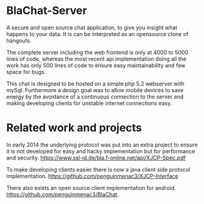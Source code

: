 BlaChat-Server
==============

A secure and open source chat application, to give you insight what happens to your data.
It is can be interpreted as an opensource clone of hangouts.

The complete server including the web frontend is only at 4000 to 5000 lines of code, whereas the most recent api implementation doing all the work has only 500 lines of code to ensure easy maintainability and few space for bugs.

This chat is designed to be hosted on a simple php 5.2 webserver with mySql. Furthermore a design goal was to allow mobile devices to save energy by the avoidance of a continuous connection to the server and making developing clients for unstable internet connections easy.


Related work and projects
=========================

In early 2014 the underlying protocol was put into an extra project to ensure it is not developed for easy and hacky implementation but for performance and security. https://www.ssl-id.de/bla.f-online.net/api/XJCP-Spec.pdf

To make developing clients easier there is now a java client side protocol implementation. https://github.com/penguinmenac3/XJCP-Interface

There also exists an open source client implementation for android.
https://github.com/penguinmenac3/BlaChat.
